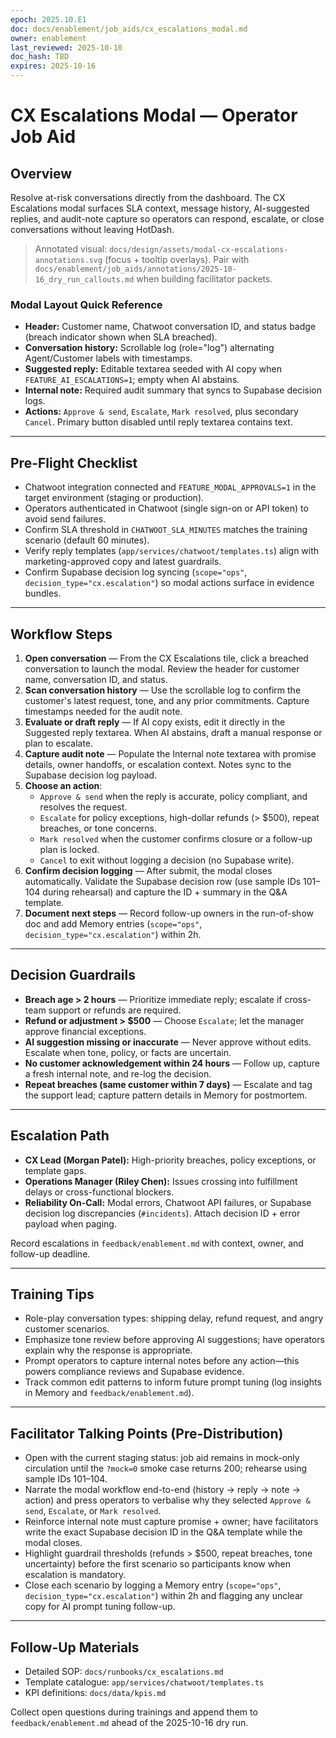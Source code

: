 ```yaml
---
epoch: 2025.10.E1
doc: docs/enablement/job_aids/cx_escalations_modal.md
owner: enablement
last_reviewed: 2025-10-10
doc_hash: TBD
expires: 2025-10-16
---
```

# CX Escalations Modal — Operator Job Aid

## Overview
Resolve at-risk conversations directly from the dashboard. The CX Escalations modal surfaces SLA context, message history, AI-suggested replies, and audit-note capture so operators can respond, escalate, or close conversations without leaving HotDash.

> Annotated visual: `docs/design/assets/modal-cx-escalations-annotations.svg` (focus + tooltip overlays). Pair with `docs/enablement/job_aids/annotations/2025-10-16_dry_run_callouts.md` when building facilitator packets.

### Modal Layout Quick Reference
- **Header:** Customer name, Chatwoot conversation ID, and status badge (breach indicator shown when SLA breached).
- **Conversation history:** Scrollable log (role="log") alternating Agent/Customer labels with timestamps.
- **Suggested reply:** Editable textarea seeded with AI copy when `FEATURE_AI_ESCALATIONS=1`; empty when AI abstains.
- **Internal note:** Required audit summary that syncs to Supabase decision logs.
- **Actions:** `Approve & send`, `Escalate`, `Mark resolved`, plus secondary `Cancel`. Primary button disabled until reply textarea contains text.

---

## Pre-Flight Checklist
- Chatwoot integration connected and `FEATURE_MODAL_APPROVALS=1` in the target environment (staging or production).
- Operators authenticated in Chatwoot (single sign-on or API token) to avoid send failures.
- Confirm SLA threshold in `CHATWOOT_SLA_MINUTES` matches the training scenario (default 60 minutes).
- Verify reply templates (`app/services/chatwoot/templates.ts`) align with marketing-approved copy and latest guardrails.
- Confirm Supabase decision log syncing (`scope="ops"`, `decision_type="cx.escalation"`) so modal actions surface in evidence bundles.

---

## Workflow Steps
1. **Open conversation** — From the CX Escalations tile, click a breached conversation to launch the modal. Review the header for customer name, conversation ID, and status.
2. **Scan conversation history** — Use the scrollable log to confirm the customer's latest request, tone, and any prior commitments. Capture timestamps needed for the audit note.
3. **Evaluate or draft reply** — If AI copy exists, edit it directly in the Suggested reply textarea. When AI abstains, draft a manual response or plan to escalate.
4. **Capture audit note** — Populate the Internal note textarea with promise details, owner handoffs, or escalation context. Notes sync to the Supabase decision log payload.
5. **Choose an action**:
   - `Approve & send` when the reply is accurate, policy compliant, and resolves the request.
   - `Escalate` for policy exceptions, high-dollar refunds (> $500), repeat breaches, or tone concerns.
   - `Mark resolved` when the customer confirms closure or a follow-up plan is locked.
   - `Cancel` to exit without logging a decision (no Supabase write).
6. **Confirm decision logging** — After submit, the modal closes automatically. Validate the Supabase decision row (use sample IDs 101–104 during rehearsal) and capture the ID + summary in the Q&A template.
7. **Document next steps** — Record follow-up owners in the run-of-show doc and add Memory entries (`scope="ops"`, `decision_type="cx.escalation"`) within 2h.

---

## Decision Guardrails
- **Breach age > 2 hours** — Prioritize immediate reply; escalate if cross-team support or refunds are required.
- **Refund or adjustment > $500** — Choose `Escalate`; let the manager approve financial exceptions.
- **AI suggestion missing or inaccurate** — Never approve without edits. Escalate when tone, policy, or facts are uncertain.
- **No customer acknowledgement within 24 hours** — Follow up, capture a fresh internal note, and re-log the decision.
- **Repeat breaches (same customer within 7 days)** — Escalate and tag the support lead; capture pattern details in Memory for postmortem.

---

## Escalation Path
- **CX Lead (Morgan Patel):** High-priority breaches, policy exceptions, or template gaps.
- **Operations Manager (Riley Chen):** Issues crossing into fulfillment delays or cross-functional blockers.
- **Reliability On-Call:** Modal errors, Chatwoot API failures, or Supabase decision log discrepancies (`#incidents`). Attach decision ID + error payload when paging.

Record escalations in `feedback/enablement.md` with context, owner, and follow-up deadline.

---

## Training Tips
- Role-play conversation types: shipping delay, refund request, and angry customer scenarios.
- Emphasize tone review before approving AI suggestions; have operators explain why the response is appropriate.
- Prompt operators to capture internal notes before any action—this powers compliance reviews and Supabase evidence.
- Track common edit patterns to inform future prompt tuning (log insights in Memory and `feedback/enablement.md`).

---

## Facilitator Talking Points (Pre-Distribution)
- Open with the current staging status: job aid remains in mock-only circulation until the `?mock=0` smoke case returns 200; rehearse using sample IDs 101–104.
- Narrate the modal workflow end-to-end (history → reply → note → action) and press operators to verbalise why they selected `Approve & send`, `Escalate`, or `Mark resolved`.
- Reinforce internal note must capture promise + owner; have facilitators write the exact Supabase decision ID in the Q&A template while the modal closes.
- Highlight guardrail thresholds (refunds > $500, repeat breaches, tone uncertainty) before the first scenario so participants know when escalation is mandatory.
- Close each scenario by logging a Memory entry (`scope="ops"`, `decision_type="cx.escalation"`) within 2h and flagging any unclear copy for AI prompt tuning follow-up.

---

## Follow-Up Materials
- Detailed SOP: `docs/runbooks/cx_escalations.md`
- Template catalogue: `app/services/chatwoot/templates.ts`
- KPI definitions: `docs/data/kpis.md`

Collect open questions during trainings and append them to `feedback/enablement.md` ahead of the 2025-10-16 dry run.
